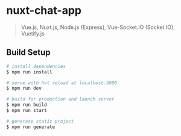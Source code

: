 # nuxt-chat-app

> Vue.js, Nuxt.js, Node.js (Express), Vue-Socket.IO (Socket.IO), Vuetify.js

## Build Setup

``` bash
# install dependencies
$ npm run install

# serve with hot reload at localhost:3000
$ npm run dev

# build for production and launch server
$ npm run build
$ npm run start

# generate static project
$ npm run generate
```

